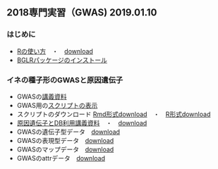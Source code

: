 ## 2018専門実習（GWAS) 2019.01.10
### はじめに
 - [Rの使い方](https://github.com/hkanegae/lecturematerials/blob/master/tutorial190110/IntroductionR190110.pdf)　・　[download](https://github.com/hkanegae/lecturematerials/raw/master/tutorial190110/IntroductionR190110.pdf)
 - [BGLRパッケージのインストール](https://github.com/hkanegae/lecturematerials/blob/master/tutorial190110/InstallBGLR190110.md)
### イネの種子形のGWASと原因遺伝子　
 - GWASの[講義資料](https://s3-ap-northeast-1.amazonaws.com/hkanegae/lecturematerials/tutorial190110/190110GWAS.html)
 - GWAS用の[スクリプトの表示](https://github.com/hkanegae/lecturematerials/blob/master/tutorial190110/190110GWAS.R)
 - スクリプトのダウンロード [Rmd形式download](https://s3-ap-northeast-1.amazonaws.com/hkanegae/lecturematerials/tutorial190110/190110GWAS.Rmd)　・　[R形式download](https://s3-ap-northeast-1.amazonaws.com/hkanegae/lecturematerials/tutorial190110/190110GWAS.R)
  - [原因遺伝子とDB利用講義資料](https://github.com/hkanegae/lecturematerials/blob/master/tutorial190110/GWAS_exercise_190110.pdf)　・　[download](https://github.com/hkanegae/lecturematerials/raw/master/tutorial190110/GWAS_exercise_190110.pdf)
 - GWASの遺伝子型データ　[download](https://s3-ap-northeast-1.amazonaws.com/hkanegae/lecturematerials/tutorial190110/data/gwas_geno.csv)
 - GWASの表現型データ　[download](https://s3-ap-northeast-1.amazonaws.com/hkanegae/lecturematerials/tutorial190110/data/gwas_pheno.csv)   
 - GWASのマップデータ　[download](https://s3-ap-northeast-1.amazonaws.com/hkanegae/lecturematerials/tutorial190110/data/gwas_map.csv) 
 - GWASのattrデータ　[download](https://s3-ap-northeast-1.amazonaws.com/hkanegae/lecturematerials/tutorial190110/data/attr.csv)
